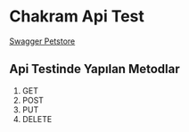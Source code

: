 
# Chakram Api Test

[Swagger Petstore](https://petstore.swagger.io/)

## Api Testinde Yapılan Metodlar

1. GET
2. POST
3. PUT
4. DELETE
